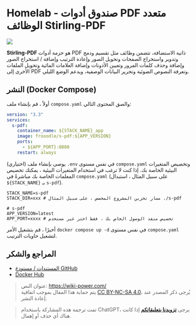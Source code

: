 # Homelab - صندوق أدوات PDF متعدد الوظائف Stirling-PDF

![](https://wiki-media-1253965369.cos.ap-guangzhou.myqcloud.com/img/20230410172939.png)

**Stirling-PDF** هو حزمة أدوات PDF ذاتية الاستضافة، تتضمن وظائف مثل تقسيم ودمج وتدوير واستخراج الصفحات وتحويل الصور وإعادة الترتيب وإضافة / استخراج الصور وإضافة وحذف كلمات المرور وتعيين الأذونات وإضافة العلامات المائية وتحويل الملفات الأخرى إلى PDF وتعرفة النصوص الضوئية وتحرير البيانات الوصفية، ويدعم الوضع الليلي.

## النشر (Docker Compose)

أولاً ، قم بإنشاء ملف `compose.yaml` والصق المحتوى التالي:

```yaml title="compose.yaml"
version: "3.3"
services:
  s-pdf:
    container_name: ${STACK_NAME}_app
    image: frooodle/s-pdf:${APP_VERSION}
    ports:
      - ${APP_PORT}:8080
    restart: always
```

(اختياري) يوصى بإنشاء ملف `.env` في نفس مستوى `compose.yaml` وتخصيص المتغيرات البيئية الخاصة بك. إذا كنت لا ترغب في استخدام المتغيرات البيئية ، يمكنك تخصيص المعلمات الخاصة بك مباشرةً في `compose.yaml` (على سبيل المثال ، استبدال `${STACK_NAME}` بـ `s-pdf`).

```dotenv title=".env"
STACK_NAME=s-pdf
STACK_DIR=xxx # مسار تخزين المشروع المخصص ، على سبيل المثال ./s-pdf

# s-pdf
APP_VERSION=latest
APP_PORT=xxxx # تخصيص منفذ الوصول الخاص بك ، فقط اختر غير مستخدم
```

أخيرًا ، قم بتشغيل الأمر `docker compose up -d` في نفس مستوى `compose.yaml` لتشغيل حاويات الترتيب.

## المراجع والشكر

- [المستندات / مستودع GitHub](https://github.com/Frooodle/Stirling-PDF)
- [Docker Hub](https://hub.docker.com/r/frooodle/s-pdf)

> عنوان النص: <https://wiki-power.com/>  
> يتم حماية هذا المقال بموجب اتفاقية [CC BY-NC-SA 4.0](https://creativecommons.org/licenses/by/4.0/deed.zh)، يُرجى ذكر المصدر عند إعادة النشر.

> تمت ترجمة هذه المشاركة باستخدام ChatGPT، يرجى [**تزويدنا بتعليقاتكم**](https://github.com/linyuxuanlin/Wiki_MkDocs/issues/new) إذا كانت هناك أي حذف أو إهمال.
